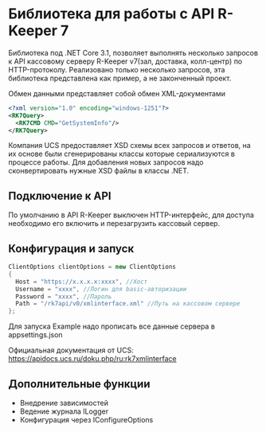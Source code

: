 # Библиотека для работы с API R-Keeper 7

Библиотека под .NET Core 3.1, позволяет выполнять несколько запросов к API кассовому серверу R-Keeper v7(зал, доставка, колл-центр) по HTTP-протоколу. Реализовано только несколько запросов, эта библиотека представлена как пример, а не законченный проект.

Обмен данными представляет собой обмен XML-документами

```xml
<?xml version="1.0" encoding="windows-1251"?>
<RK7Query>
  <RK7CMD CMD="GetSystemInfo"/>
</RK7Query>
```

Компания UCS предоставляет XSD схемы всех запросов и ответов, на их основе были сгенерированы классы которые сериализуются в процессе работы. Для добавления новых запросов надо сконвертировать нужные XSD файлы в классы .NET.

## Подключение к  API
По умолчанию в API R-Keeper выключен HTTP-интерфейс, для доступа необходимо его включить и перезагрузить кассовый сервер. 

## Конфигурация и запуск

```c#
ClientOptions clientOptions = new ClientOptions
{
  Host = "https://x.x.x.x:xxxx", //Хост
  Username = "xxxx", //Логин для basic-авторизации
  Password = "xxxx", //Пароль 
  Path = "/rk7api/v0/xmlinterface.xml" //Путь на кассовом сервере
};
```

Для запуска Example надо прописать все данные сервера в appsettings.json

Официальная документация от UCS: https://apidocs.ucs.ru/doku.php/ru:rk7xmlinterface

## Дополнительные функции 

* Внедрение зависимостей
* Ведение журнала ILogger
* Конфигурация через IConfigureOptions<TOptions>

